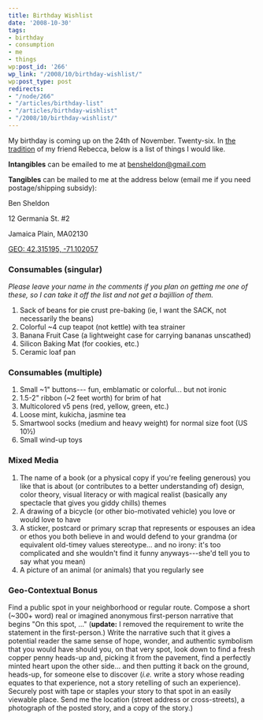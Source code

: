 ```yaml
---
title: Birthday Wishlist
date: '2008-10-30'
tags:
- birthday
- consumption
- me
- things
wp:post_id: '266'
wp_link: "/2008/10/birthday-wishlist/"
wp:post_type: post
redirects:
- "/node/266"
- "/articles/birthday-list"
- "/articles/birthday-wishlist"
- "/2008/10/birthday-wishlist/"
---
```


My birthday is coming up on the 24th of November. Twenty-six. In [the](http://circuitous.org/rebecca/2006/12/12/birthday-list/) [tradition](http://laidefawei.blogspot.com/2007/12/birthday-list.html) of my friend Rebecca, below is a list of things I would like.

**Intangibles** can be emailed to me at [bensheldon@gmail.com](mailto:bensheldon@gmail.com)

**Tangibles** can be mailed to me at the address below (email me if you need postage/shipping subsidy):

Ben Sheldon

12 Germania St. #2

Jamaica Plain, MA02130

[GEO: 42.315195, -71.102057](http://maps.google.com/maps?f=q&hl=en&geocode=&q=12+Germania+St+%232,+Jamaica+Plain,+MA+02130&sll=42.315004,-71.101842&sspn=0.009615,0.018432&ie=UTF8&ll=42.315195,-71.102057&spn=0.009615,0.018432&z=16&g=12+Germania+St+%232,+Jamaica+Plain,+MA+02130&iwloc=addr)

### Consumables (singular)

_Please leave your name in the comments if you plan on getting me one of these, so I can take it off the list and not get a bajillion of them._

1. Sack of beans for pie crust pre-baking (ie, I want the SACK, not necessarily the beans)
2. Colorful ~4 cup teapot (not kettle) with tea strainer
3. Banana Fruit Case (a lightweight case for carrying bananas unscathed)
4. Silicon Baking Mat (for cookies, etc.)
5. Ceramic loaf pan

### Consumables (multiple)

1. Small ~1" buttons--- fun, emblamatic or colorful... but not ironic
2. 1.5-2" ribbon (~2 feet worth) for brim of hat
3. Multicolored v5 pens (red, yellow, green, etc.)
4. Loose mint, kukicha, jasmine tea
5. Smartwool socks (medium and heavy weight) for normal size foot (US 10½)
6. Small wind-up toys

### Mixed Media

1. The name of a book (or a physical copy if you're feeling generous) you like that is about (or contributes to a better understanding of) design, color theory, visual literacy or with magical realist (basically any spectacle that gives you giddy chills) themes
2. A drawing of a bicycle (or other bio-motivated vehicle) you love or would love to have
3. A sticker, postcard or primary scrap that represents or espouses an idea or ethos you both believe in and would defend to your grandma (or equivalent old-timey values stereotype... and no irony: it's too complicated and she wouldn't find it funny anyways---she'd tell you to say what you mean)
4. A picture of an animal (or animals) that you regularly see

### Geo-Contextual Bonus

Find a public spot in your neighborhood or regular route. Compose a short (~300+ word) real or imagined anonymous first-person narrative that begins "On this spot, ..." (**update:** I removed the requirement to write the statement in the first-person.) Write the narrative such that it gives a potential reader the same sense of hope, wonder, and authentic symbolism that you would have should you, on that very spot, look down to find a fresh copper penny heads-up and, picking it from the pavement, find a perfectly minted heart upon the other side... and then putting it back on the ground, heads-up, for someone else to discover (_i.e._ write a story whose reading equates to that experience, not a story retelling of such an experience). Securely post with tape or staples your story to that spot in an easily viewable place. Send me the location (street address or cross-streets), a photograph of the posted story, and a copy of the story.)
